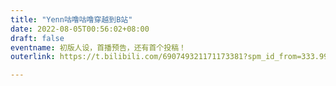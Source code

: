 ```yaml
---
title: "Yenn咕噜咕噜穿越到B站"
date: 2022-08-05T00:56:02+08:00
draft: false
eventname: 初版人设，首播预告，还有首个投稿！
outerlink: https://t.bilibili.com/690749321171173381?spm_id_from=333.999.0.0

---
```


